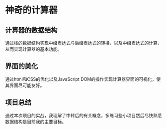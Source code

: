 # 神奇的计算器

## 计算器的数据结构

通过栈的数据结构实现中缀表达式与后缀表达式的转换，以及中缀表达式的计算，从而实现计算器的基本功能。

## 界面的美化

通过html和CSS的优化以及JavaScript DOM的操作实现计算器界面的可视化，使其界面尽可能友好。

## 项目总结

通过本次项目的实战，我理解了中转后的有关概念，多练习些小项目然后尽快熟悉数据结构是目前我的主要目标。